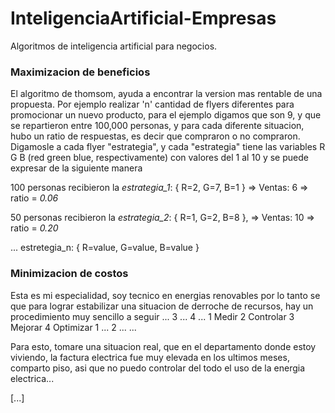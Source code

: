 # InteligenciaArtificial-Empresas
Algoritmos de inteligencia artificial para negocios.



### Maximizacion de beneficios

El algoritmo de thomsom, ayuda a encontrar la version mas rentable de una propuesta.
Por ejemplo realizar 'n' cantidad de flyers diferentes para promocionar un nuevo producto, para el ejemplo digamos que son 9, y que se repartieron entre 100,000 personas, y para cada diferente situacion, hubo un ratio de respuestas, es decir que compraron o no compraron. 
Digamosle a cada flyer "estrategia", y cada "estrategia" tiene las variables R G B (red green blue, respectivamente) con valores del 1 al 10 y se puede expresar de la siguiente manera 

100 personas recibieron la *estrategia_1*: { R=2, G=7, B=1 }  => Ventas: 6 => ratio = *0.06*

50 personas recibieron la *estrategia_2*: { R=1, G=2, B=8 }, => Ventas: 10 => ratio = *0.20*

...
estretegia_n: { R=value, G=value, B=value }

### Minimizacion de costos

Esta es mi especialidad, soy tecnico en energias renovables por lo tanto se que para lograr estabilizar una situacion de derroche de recursos, hay un procedimiento muy sencillo a seguir
...
3 ...
4 ...
1  Medir
2  Controlar
3  Mejorar
4  Optimizar
1 ...
2 ...
...

Para esto, tomare una situacion real, que en el departamento donde estoy viviendo, la factura electrica fue muy elevada en los ultimos meses, comparto piso, asi que no puedo controlar del todo el uso de la energia electrica... 

[...]
